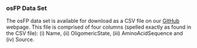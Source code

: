 ### osFP Data Set

The osFP data set is available for download as a CSV file on our [GitHub](https://github.com/chaninn/osFP/blob/master/osfp-full-data-set.csv) webpage. This file is comprised of four columns (spelled exactly as found in the CSV file): (i) Name, (ii) OligomericState, (iii) AminoAcidSequence and (iv) Source.
